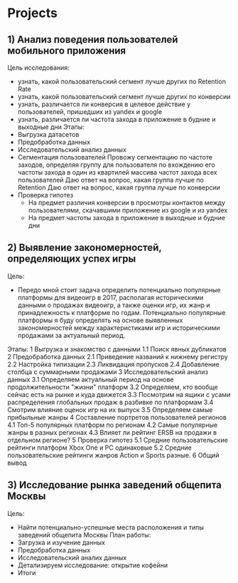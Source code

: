 # Projects
## 1) Анализ поведения пользователей мобильного приложения
Цель исследования:
- узнать, какой пользовательский сегмент лучше других по Retention Rate
- узнать, какой пользовательский сегмент лучше других по конверсии
- узнать, различается ли конверсия в целевое действие у пользователей, пришедших из yandex и google
- узнать, различается ли частота захода в приложение в будние и выходные дни
Этапы:
- Выгрузка датасетов
- Предобработка данных
- Исследовательский анализ данных
- Сегментация пользователей
Провожу сегментацию по частоте заходов, определяя группу для пользователя по вхождению его частоты захода в один из квартилей массива частот захода всех пользователей
Даю ответ на вопрос, какая группа лучше по Retention
Даю ответ на вопрос, какая группа лучше по конверсии
- Проверка гипотез
   - На предмет различия конверсии в просмотры контактов между пользователями, скачавшими приложение из google и из yandex
   - На предмет частоты захода в приложение в выходные и будние дни
## 2) Выявление закономерностей, определяющих успех игры
Цель: 
- Передо мной стоит задача определить потенциально популярные платформы для видеоигр в 2017, располагая историческими данными о продажах видеоигр, а также оценки игр, их жанр и принадлежность к платформе по годам. Потенциально популярные платформы я буду определять на основе выявленных закономерностей между характеристиками игр и историческими продажами за актуальный период.

Этапы: 
1  Выгрузка и знакомство с данными
1.1  Поиск явных дубликатов
2  Предобработка данных
2.1  Приведение названий к нижнему регистру
2.2  Настройка типизации
2.3  Ликвидация пропусков
2.4  Добавление столбца с суммарными продажами
3  Исследовательский анализ данных
3.1  Определяем актуальный период на основе продолжительности "жизни" платформ
3.2  Определяем, кто вообще сейчас есть на рынке и куда движется
3.3  Посмотрим на ящики с усами распределения глобальных продаж в разбивке по платформам
3.4  Смотрим влияние оценок игр на их выпуск
3.5  Определяем самые прибыльные жанры
4  Составление портретов пользователей регионов
4.1  Топ-5 популярных платформ по регионам
4.2  Cамые популярные жанры в разных регионах
4.3  Влияет ли рейтинг ERSB на продажи в отдельном регионе?
5  Проверка гипотез
5.1  Средние пользовательские рейтинги платформ Xbox One и PC одинаковые
5.2  Средние пользовательские рейтинги жанров Action и Sports разные.
6  Общий вывод
## 3) Исследование рынка заведений общепита Москвы
Цель: 
- Найти потенциально-успешные места расположения и типы заведений общепита Москвы
План работы:
- Загрузка и изучение данных
- Предобработка данных
- Исследовательский аналих данных
- Детализируем исследование: открытие кофейни
- Итоги

  
